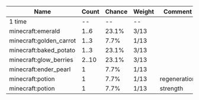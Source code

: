 | Name                    | Count | Chance | Weight | Comment      |
| ----------------------- | ----- | ------ | ------ | ------------ |
| 1 time                  |    -- |     -- |     -- |              |
| minecraft:emerald       |  1..6 |  23.1% |   3/13 |              |
| minecraft:golden_carrot |  1..3 |   7.7% |   1/13 |              |
| minecraft:baked_potato  |  1..3 |  23.1% |   3/13 |              |
| minecraft:glow_berries  | 2..10 |  23.1% |   3/13 |              |
| minecraft:ender_pearl   |     1 |   7.7% |   1/13 |              |
| minecraft:potion        |     1 |   7.7% |   1/13 | regeneration |
| minecraft:potion        |     1 |   7.7% |   1/13 | strength     |